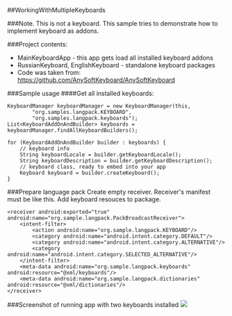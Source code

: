 ##WorkingWithMultipleKeyboards

###Note. This is not a keyboard. This sample tries to demonstrate how to implement keyboard as addons.

###Project contents:
- MainKeyboardApp - this app gets load all installed keyboard addons
- RussianKeyboard, EnglishKeyboard - standalone keyboard packages
- Code was taken from: https://github.com/AnySoftKeyboard/AnySoftKeyboard

###Sample usage
####Get all installed keyboards:
```
KeyboardManager keyboardManager = new KeyboardManager(this,
        "org.samples.langpack.KEYBOARD",
        "org.samples.langpack.keyboards");
List<KeyboardAddOnAndBuilder> keyboards = keyboardManager.findAllKeyboardBuilders();

for (KeyboardAddOnAndBuilder builder : keyboards) {
    // keyboard info
    String keyboardLocale = builder.getKeyboardLocale();
    String keyboardDescription = builder.getKeyboardDescription();
    // keyboard class, ready to embed into your app
    Keyboard keyboard = builder.createKeyboard();
}
```

###Prepare language pack
Create empty receiver. Receiver's manifest must be like this. Add keyboard resouces to package.
```
<receiver android:exported="true" android:name="org.sample.langpack.PackBroadcastReceiver">
    <intent-filter>
        <action android:name="org.sample.langpack.KEYBOARD"/>
        <category android:name="android.intent.category.DEFAULT"/>
        <category android:name="android.intent.category.ALTERNATIVE"/>
        <category android:name="android.intent.category.SELECTED_ALTERNATIVE"/>
    </intent-filter>
    <meta-data android:name="org.sample.langpack.keyboards" android:resource="@xml/keyboards"/>
    <meta-data android:name="org.sample.langpack.dictionaries" android:resource="@xml/dictionaries"/>
</receiver>
```

###Screenshot of running app with two keyboards installed
![][running_app]

[running_app]: https://raw.githubusercontent.com/yuliskov/WorkingWithMultipleKeyboards/master/screen.png
